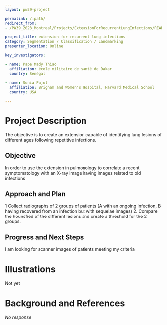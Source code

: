 ```yaml
---
layout: pw39-project

permalink: /:path/
redirect_from:
- /PW39_2023_Montreal/Projects/ExtensionForRecurrentLungInfections/README.html

project_title: extension for recurrent lung infections 
category: Segmentation / Classification / Landmarking
presenter_location: Online

key_investigators:

- name: Pape Mady Thiao
  affiliation: école militaire de santé de Dakar 
  country: Sénégal
  
- name: Sonia Pujol
  affiliation: Brigham and Women's Hospital, Harvard Medical School
  country: USA

---
```


# Project Description

<!-- Add a short paragraph describing the project. -->

The objective is to create an extension capable of identifying lung lesions of different ages following repetitive infections.

## Objective

<!-- Describe here WHAT you would like to achieve (what you will have as end result). -->

In order to use the extension in pulmonology to correlate a recent symptomatology with an X-ray image having images related to old infections

## Approach and Plan

<!-- Describe here HOW you would like to achieve the objectives stated above. -->

1 Collect radiographs of 2 groups of patients (A with an ongoing infection, B having recovered from an infection but with sequelae images)
2\. Compare the hounsfied of the different lesions and create a threshold for the 2 groups.

## Progress and Next Steps

<!-- Update this section as you make progress, describing of what you have ACTUALLY DONE.
     If there are specific steps that you could not complete then you can describe them here, too. -->

I am looking for scanner images of patients meeting my criteria

# Illustrations

<!-- Add pictures and links to videos that demonstrate what has been accomplished. -->

Not yet

# Background and References

<!-- If you developed any software, include link to the source code repository.
     If possible, also add links to sample data, and to any relevant publications. -->

*No response*
